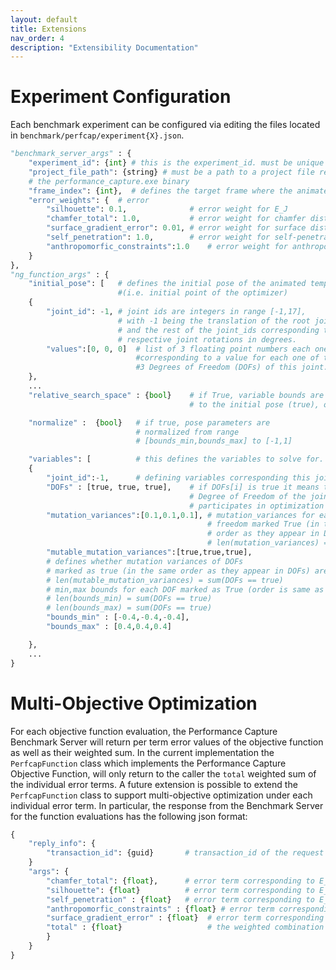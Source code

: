 ```yaml
---
layout: default
title: Extensions
nav_order: 4
description: "Extensibility Documentation"
---
```


# Experiment Configuration

Each benchmark experiment can be configured via editing the files located in `benchmark/perfcap/experiment{X}.json`.

```python
"benchmark_server_args" : {
    "experiment_id": {int} # this is the experiment_id. must be unique across all experiment{X}.json files.
    "project_file_path": {string} # must be a path to a project file relative to
    # the performance_capture.exe binary
    "frame_index": {int},  # defines the target frame where the animated template should fit to.
    "error_weights": {  # error
        "silhouette": 0.1,              # error weight for E_J
        "chamfer_total": 1.0,           # error weight for chamfer distance E_D
        "surface_gradient_error": 0.01, # error weight for surface distance E_S
        "self_penetration": 1.0,        # error weight for self-penetration E_P
        "anthropomorfic_constraints":1.0    # error weight for anthropomorphic term E_A
    }
},
"ng_function_args" : {
    "initial_pose": [   # defines the initial pose of the animated template
                        #(i.e. initial point of the optimizer)
    {
        "joint_id": -1, # joint ids are integers in range [-1,17],
                        # with -1 being the translation of the root joint in meters
                        # and the rest of the joint_ids corresponding to the
                        # respective joint rotations in degrees.
        "values":[0, 0, 0]  # list of 3 floating point numbers each one
                            #corresponding to a value for each one of the
                            #3 Degrees of Freedom (DOFs) of this joint.
    },
    ...
    "relative_search_space" : {bool}    # if True, variable bounds are with respect
                                        # to the initial pose (true), or are given in absolute units (false)

    "normalize" :  {bool}   # if true, pose parameters are
                            # normalized from range
                            # [bounds_min,bounds_max] to [-1,1]

    "variables": [          # this defines the variables to solve for.
    {
        "joint_id":-1,      # defining variables corresponding this joint
        "DOFs" : [true, true, true],    # if DOFs[i] is true it means that the i-th
                                        # Degree of Freedom of the joint
                                        # participates in optimization
        "mutation_variances":[0.1,0.1,0.1], # mutation_variances for each Degree of
                                            # freedom marked True (in the same
                                            # order as they appear in DOFs).
                                            # len(mutation_variances) = sum(DOFs == true)
        "mutable_mutation_variances":[true,true,true],
        # defines whether mutation variances of DOFs
        # marked as true (in the same order as they appear in DOFs) are mutable.
        # len(mutable_mutation_variances) = sum(DOFs == true)
        # min,max bounds for each DOF marked as True (order is same as they appear in DOFs)
        # len(bounds_min) = sum(DOFs == true)
        # len(bounds_max) = sum(DOFs == true)
        "bounds_min" : [-0.4,-0.4,-0.4],
        "bounds_max" : [0.4,0.4,0.4]

    },
    ...
}
```

# Multi-Objective Optimization

For each objective function evaluation, the Performance Capture Benchmark Server will return per term error values of the objective function as well as their weighted sum. In the current implementation the `PerfcapFunction` class which implements the Performance Capture Objective Function, will only return to the caller the `total` weighted sum of the individual error terms. A future extension is possible to extend the `PerfcapFunction` class to support multi-objective optimization under each individual error term. In particular, the response from the Benchmark Server for the function evaluations has the following json format:

```python
{
    "reply_info": {
        "transaction_id": {guid}       # transaction_id of the request that this response corresponds to. (internal implementation detail)
    }
    "args": {
        "chamfer_total": {float},      # error term corresponding to E_D
        "silhouette": {float}          # error term corresponding to E_J
        "self_penetration" : {float}   # error term corresponding to E_P
        "anthropomorfic_constraints" : {float} # error term corresponding to E_A
        "surface_gradient_error" : {float}  # error term corresponding to E_S
        "total" : {float}                   # the weighted combination of active individual error terms
        }
    }
}
```